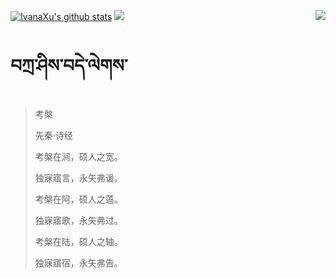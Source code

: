 [![IvanaXu's github stats](https://github-readme-stats.vercel.app/api?username=IvanaXu&show_icons=true&theme=vue-dark)](https://github.com/anuraghazra/github-readme-stats)
<img align="right" src="https://github-readme-stats.vercel.app/api/top-langs/?username=IvanaXu&langs_count=7&theme=graywhite" />
<img src="https://github-readme-stats.vercel.app/api/wakatime?username=IvanaXu&layout=compact&langs_count=6&theme=vue-dark&&custom_title=Programming Times(Jul 29 2021-)" />
# བཀྲ་ཤིས་བདེ་ལེགས་
> 考槃
>
> 先秦·诗经
>
> 考槃在涧，硕人之宽。
> 
> 独寐寤言，永矢弗谖。
> 
> 考槃在阿，硕人之薖。
> 
> 独寐寤歌，永矢弗过。
> 
> 考槃在陆，硕人之轴。
> 
> 独寐寤宿，永矢弗告。